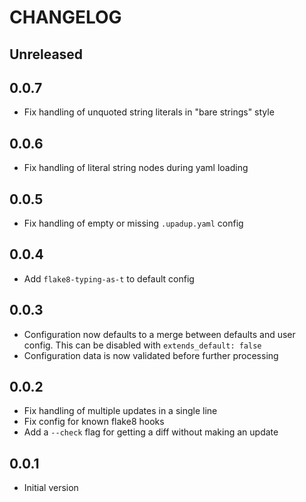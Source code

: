 # CHANGELOG

## Unreleased

## 0.0.7

- Fix handling of unquoted string literals in "bare strings" style

## 0.0.6

- Fix handling of literal string nodes during yaml loading

## 0.0.5

- Fix handling of empty or missing `.upadup.yaml` config

## 0.0.4

- Add `flake8-typing-as-t` to default config

## 0.0.3

- Configuration now defaults to a merge between defaults and user config. This
  can be disabled with `extends_default: false`
- Configuration data is now validated before further processing

## 0.0.2

- Fix handling of multiple updates in a single line
- Fix config for known flake8 hooks
- Add a `--check` flag for getting a diff without making an update

## 0.0.1

- Initial version
